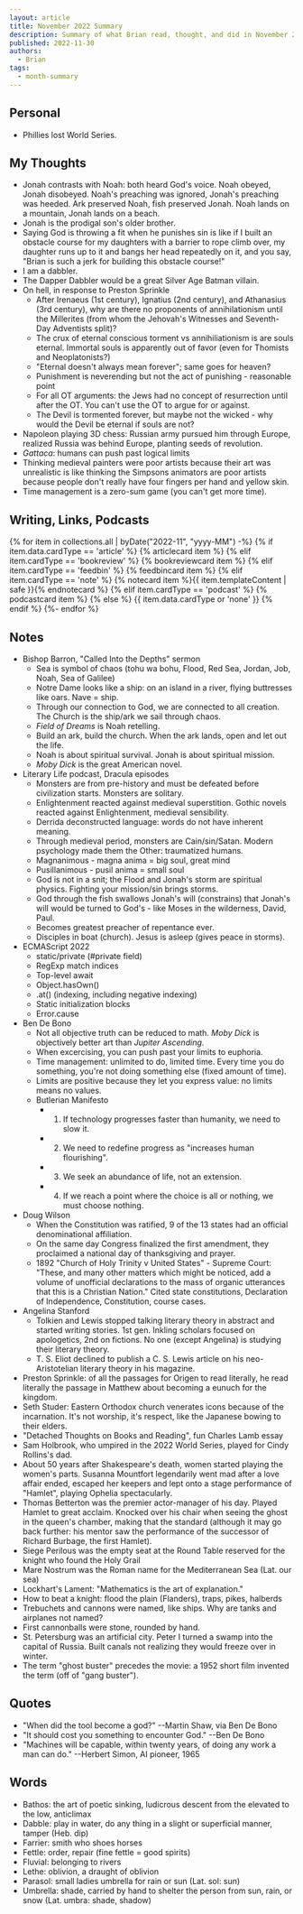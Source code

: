```yaml
---
layout: article
title: November 2022 Summary
description: Summary of what Brian read, thought, and did in November 2022
published: 2022-11-30
authors:
  - Brian
tags:
  - month-summary
---
```


## Personal
- Phillies lost World Series.

## My Thoughts
- Jonah contrasts with Noah: both heard God's voice. Noah obeyed, Jonah disobeyed. Noah's preaching was ignored, Jonah's preaching was heeded. Ark preserved Noah, fish preserved Jonah. Noah lands on a mountain, Jonah lands on a beach.
- Jonah is the prodigal son's older brother.
- Saying God is throwing a fit when he punishes sin is like if I built an obstacle course for my daughters with a barrier to rope climb over, my daughter runs up to it and bangs her head repeatedly on it, and you say, "Brian is such a jerk for building this obstacle course!"
- I am a dabbler.
- The Dapper Dabbler would be a great Silver Age Batman villain.
- On hell, in response to Preston Sprinkle
  - After Irenaeus (1st century), Ignatius (2nd century), and Athanasius (3rd century), why are there no proponents of annihilationism until the Millerites (from whom the Jehovah's Witnesses and Seventh-Day Adventists split)?
  - The crux of eternal conscious torment vs annihiliationism is are souls eternal. Immortal souls is apparently out of favor (even for Thomists and Neoplatonists?)
  - "Eternal doesn't always mean forever"; same goes for heaven?
  - Punishment is neverending but not the act of punishing - reasonable point
  - For all OT arguments: the Jews had no concept of resurrection until after the OT. You can't use the OT to argue for or against.
  - The Devil is tormented forever, but maybe not the wicked - why would the Devil be eternal if souls are not?
- Napoleon playing 3D chess: Russian army pursued him through Europe, realized Russia was behind Europe, planting seeds of revolution.
- *Gattaca*: humans can push past logical limits
- Thinking medieval painters were poor artists because their art was unrealistic is like thinking the Simpsons animators are poor artists because people don't really have four fingers per hand and yellow skin.
- Time management is a zero-sum game (you can't get more time).

## Writing, Links, Podcasts

<div class="stack cards">
{% for item in collections.all | byDate("2022-11", "yyyy-MM") -%}
  {% if item.data.cardType == 'article' %}
  {% articlecard item %}
  {% elif item.cardType == 'bookreview' %}
  {% bookreviewcard item %}
  {% elif item.cardType == 'feedbin' %}
  {% feedbincard item %}
  {% elif item.cardType == 'note' %}
  {% notecard item %}{{ item.templateContent | safe }}{% endnotecard %}
  {% elif item.cardType == 'podcast' %}
  {% podcastcard item %}
  {% else %}
  {{ item.data.cardType or 'none' }}
  {% endif %}
{%- endfor %}
</div>

## Notes
- Bishop Barron, "Called Into the Depths" sermon
  - Sea is symbol of chaos (tohu wa bohu, Flood, Red Sea, Jordan, Job, Noah, Sea of Galilee)
  - Notre Dame looks like a ship: on an island in a river, flying buttresses like oars. Nave = ship.
  - Through our connection to God, we are connected to all creation. The Church is the ship/ark we sail through chaos.
  - *Field of Dreams* is Noah retelling.
  - Build an ark, build the church. When the ark lands, open and let out the life.
  - Noah is about spiritual survival. Jonah is about spiritual mission.
  - *Moby Dick* is the great American novel.
- Literary Life podcast, Dracula episodes 
  - Monsters are from pre-history and must be defeated before civilization starts. Monsters are solitary.
  - Enlightenment reacted against medieval superstition. Gothic novels reacted against Enlightenment, medieval sensibility.
  - Derrida deconstructed language: words do not have inherent meaning.
  - Through medieval period, monsters are Cain/sin/Satan. Modern psychology made them the Other: traumatized humans.
  - Magnanimous - magna anima = big soul, great mind
  - Pusillanimous - pusil anima = small soul
  - God is not in a snit; the Flood and Jonah's storm are spiritual physics. Fighting your mission/sin brings storms.
  - God through the fish swallows Jonah's will (constrains) that Jonah's will would be turned to God's - like Moses in the wilderness, David, Paul.
  - Becomes greatest preacher of repentance ever.
  - Disciples in boat (church). Jesus is asleep (gives peace in storms).
- ECMAScript 2022
  - static/private (#private field)
  - RegExp match indices
  - Top-level await
  - Object.hasOwn()
  - .at() (indexing, including negative indexing)
  - Static initialization blocks
  - Error.cause
- Ben De Bono 
  - Not all objective truth can be reduced to math. *Moby Dick* is objectively better art than *Jupiter Ascending*. 
  - When excercising, you can push past your limits to euphoria.
  - Time management: unlimited to do, limited time. Every time you do something, you're not doing something else (fixed amount of time).
  - Limits are positive because they let you express value: no limits means no values.
  - Butlerian Manifesto
    - 1. If technology progresses faster than humanity, we need to slow it.
    - 2. We need to redefine progress as "increases human flourishing".
    - 3. We seek an abundance of life, not an extension.
    - 4. If we reach a point where the choice is all or nothing, we must choose nothing.
- Doug Wilson
  - When the Constitution was ratified, 9 of the 13 states had an official denominational affiliation.
  - On the same day Congress finalized the first amendment, they proclaimed a national day of thanksgiving and prayer.
  - 1892 "Church of Holy Trinity v United States" - Supreme Court: "These, and many other matters which might be noticed, add a volume of unofficial declarations to the mass of organic utterances that this is a Christian Nation." Cited state constitutions, Declaration of Independence, Constitution, course cases.
- Angelina Stanford
  - Tolkien and Lewis stopped talking literary theory in abstract and started writing stories. 1st gen. Inkling scholars focused on apologetics, 2nd on fictions. No one (except Angelina) is studying their literary theory.
  - T. S. Eliot declined to publish a C. S. Lewis article on his neo-Aristotelian literary theory in his magazine.
- Preston Sprinkle: of all the passages for Origen to read literally, he read literally the passage in Matthew about becoming a eunuch for the kingdom.
- Seth Studer: Eastern Orthodox church venerates icons because of the incarnation. It's not worship, it's respect, like the Japanese bowing to their elders.
- "Detached Thoughts on Books and Reading", fun Charles Lamb essay
- Sam Holbrook, who umpired in the 2022 World Series, played for Cindy Rollins's dad.
- About 50 years after Shakespeare's death, women started playing the women's parts. Susanna Mountfort legendarily went mad after a love affair ended, escaped her keepers and lept onto a stage performance of "Hamlet", playing Ophelia spectacularly.
- Thomas Betterton was the premier actor-manager of his day. Played Hamlet to great acclaim. Knocked over his chair when seeing the ghost in the queen's chamber, making that the standard (although it may go back further: his mentor saw the performance of the successor of Richard Burbage, the first Hamlet).
- Siege Perilous was the empty seat at the Round Table reserved for the knight who found the Holy Grail
- Mare Nostrum was the Roman name for the Mediterranean Sea (Lat. our sea)
- Lockhart's Lament: "Mathematics is the art of explanation."
- How to beat a knight: flood the plain (Flanders), traps, pikes, halberds
- Trebuchets and cannons were named, like ships. Why are tanks and airplanes not named?
- First cannonballs were stone, rounded by hand.
- St. Petersburg was an artificial city. Peter I turned a swamp into the capital of Russia. Built canals not realizing they would freeze over in winter.
- The term "ghost buster" precedes the movie: a 1952 short film invented the term (off of "gang buster").

## Quotes
- "When did the tool become a god?" --Martin Shaw, via Ben De Bono
- "It should cost you something to encounter God." --Ben De Bono
- "Machines will be capable, within twenty years, of doing any work a man can do." --Herbert Simon, AI pioneer, 1965

## Words
- Bathos: the art of poetic sinking, ludicrous descent from the elevated to the low, anticlimax
- Dabble: play in water, do any thing in a slight or superficial manner, tamper (Heb. dip)
- Farrier: smith who shoes horses
- Fettle: order, repair (fine fettle = good spirits)
- Fluvial: belonging to rivers
- Lethe: oblivion, a draught of oblivion
- Parasol: small ladies umbrella for rain or sun (Lat. sol: sun)
- Umbrella: shade, carried by hand to shelter the person from sun, rain, or snow (Lat. umbra: shade, shadow)